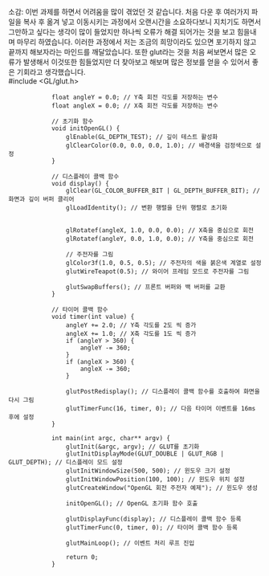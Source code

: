 소감: 이번 과제를 하면서 어려움을 많이 겪었던 것 같습니다. 처음 다운 후 여러가지 파일을 복사 후 옮겨 넣고 이동시키는 과정에서 오랜시간을 소요하다보니 지치기도 하면서 그만하고 싶다는 생각이 많이 들었지만 하나씩 오류가 해결 되어가는 것을 보고 힘을내며 마무리 하였습니다. 이러한 과정에서 저는 조금의 희망이라도 있으면 포기하지 않고 끝까지 해보자라는 마인드를 깨달았습니다. 또한 glut라는 것을 처음 써보면서 많은 오류가 발생해서 이것또한 힘들었지만 더 찾아보고 해보며 많은 정보를 얻을 수 있어서 좋은 기회라고 생각했습니다.                
                #include <GL/glut.h>
                
                float angleY = 0.0; // Y축 회전 각도를 저장하는 변수
                float angleX = 0.0; // X축 회전 각도를 저장하는 변수
                
                // 초기화 함수
                void initOpenGL() {
                    glEnable(GL_DEPTH_TEST); // 깊이 테스트 활성화
                    glClearColor(0.0, 0.0, 0.0, 1.0); // 배경색을 검정색으로 설정
                }
                
                // 디스플레이 콜백 함수
                void display() {
                    glClear(GL_COLOR_BUFFER_BIT | GL_DEPTH_BUFFER_BIT); // 화면과 깊이 버퍼 클리어
                    glLoadIdentity(); // 변환 행렬을 단위 행렬로 초기화
                    
                    
                    glRotatef(angleX, 1.0, 0.0, 0.0); // X축을 중심으로 회전
                    glRotatef(angleY, 0.0, 1.0, 0.0); // Y축을 중심으로 회전
                    
                    // 주전자를 그림
                    glColor3f(1.0, 0.5, 0.5); // 주전자의 색을 붉은색 계열로 설정
                    glutWireTeapot(0.5); // 와이어 프레임 모드로 주전자를 그림
                    
                    glutSwapBuffers(); // 프론트 버퍼와 백 버퍼를 교환
                }
                
                // 타이머 콜백 함수
                void timer(int value) {
                    angleY += 2.0; // Y축 각도를 2도 씩 증가
                    angleX += 1.0; // X축 각도를 1도 씩 증가
                    if (angleY > 360) {
                        angleY -= 360;
                    }
                    if (angleX > 360) {
                        angleX -= 360;
                    }
                    
                    glutPostRedisplay(); // 디스플레이 콜백 함수를 호출하여 화면을 다시 그림
                    glutTimerFunc(16, timer, 0); // 다음 타이머 이벤트를 16ms 후에 설정
                }
                
                int main(int argc, char** argv) {
                    glutInit(&argc, argv); // GLUT를 초기화
                    glutInitDisplayMode(GLUT_DOUBLE | GLUT_RGB | GLUT_DEPTH); // 디스플레이 모드 설정
                    glutInitWindowSize(500, 500); // 윈도우 크기 설정
                    glutInitWindowPosition(100, 100); // 윈도우 위치 설정
                    glutCreateWindow("OpenGL 회전 주전자 예제"); // 윈도우 생성
                    
                    initOpenGL(); // OpenGL 초기화 함수 호출
                    
                    glutDisplayFunc(display); // 디스플레이 콜백 함수 등록
                    glutTimerFunc(0, timer, 0); // 타이머 콜백 함수 등록
                    
                    glutMainLoop(); // 이벤트 처리 루프 진입
                    
                    return 0;
                }
